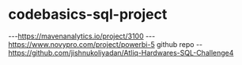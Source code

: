 # codebasics-sql-project
---https://mavenanalytics.io/project/3100
---https://www.novypro.com/project/powerbi-5
github repo -- https://github.com/jishnukoliyadan/Atliq-Hardwares-SQL-Challenge4
